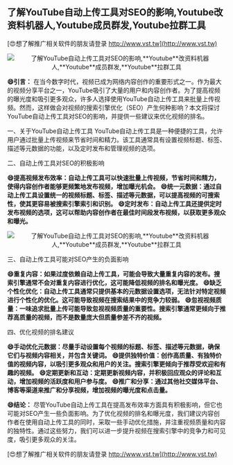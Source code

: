 ## **了解YouTube自动上传工具对SEO的影响,**Youtube**改资料机器人,**Youtube**成员群发,**Youtube**拉群工具**

[😍想了解推广相关软件的朋友请登录 http://www.vst.tw](http://www.vst.tw)

 <center><img src="https://vst.tw/MP4/tuiguang/png/0.png" alt="了解YouTube自动上传工具对SEO的影响,**Youtube**改资料机器人,**Youtube**成员群发,**Youtube**拉群工具"></center>

**😄引言：**
在当今数字时代，视频已成为网络内容创作的重要形式之一。作为最大的视频分享平台之一，YouTube吸引了大量的用户和内容创作者。为了提高视频的曝光度和吸引更多观众，许多人选择使用YouTube自动上传工具来批量上传视频。然而，这样做会对视频的搜索引擎优化（SEO）产生何种影响？本文将探讨YouTube自动上传工具对SEO的影响，并提供一些建议来优化视频的排名。

一、关于YouTube自动上传工具
YouTube自动上传工具是一种便捷的工具，允许用户通过批量上传视频来节省时间和精力。该工具通常具有设置视频标题、标签、描述等元数据的功能，以及定时发布和管理视频的选项。

二、自动上传工具对SEO的积极影响

**😄提高视频发布效率：自动上传工具可以快速批量上传视频，节省时间和精力，使得内容创作者能够更频繁地发布视频，增加曝光机会。**
**😄统一元数据：通过自动上传工具设置统一的视频标题、标签、描述等元数据，可以提高视频的可搜索性，使其更容易被搜索引擎索引和识别。**
**😄定时发布：自动上传工具还提供定时发布视频的选项，这可以帮助内容创作者在最佳时间段发布视频，以获取更多观众和曝光。**

 <center><img src="https://vst.tw/MP4/tuiguang/png/1.png" alt="了解YouTube自动上传工具对SEO的影响,**Youtube**改资料机器人,**Youtube**成员群发,**Youtube**拉群工具"></center>

三、自动上传工具可能对SEO产生的负面影响

**😄重复内容：如果过度依赖自动上传工具，可能会导致大量重复内容的发布。搜索引擎通常不会对重复内容进行优化，这可能降低视频的排名和曝光度。**
**😄缺乏个性化优化：自动上传工具通常只提供基本的元数据设置选项，无法针对特定视频进行个性化的优化。这可能导致视频在搜索结果中的竞争力较弱。**
**😄忽视视频质量：一味追求批量上传可能导致忽视视频质量的重要性。搜索引擎通常更倾向于推荐高质量的视频，而不是数量庞大但质量参差不齐的视频。**

四、优化视频的排名建议

**😄手动优化元数据：尽量手动设置每个视频的标题、标签、描述等元数据，确保它们与视频内容相关，并包含关键词。**
**😄提供独特价值：创作高质量、有独特价值的视频内容，以吸引更多观众和用户的关注。搜索引擎更倾向于推荐受欢迎和有趣的视频。**
**😄定期更新和互动：定期更新视频内容，并积极回应观众的评论和互动，增加视频的活跃度和用户参与度。**
**😄推广和分享：通过其他社交媒体平台、博客等渠道来推广和分享视频，增加视频的曝光度和点击量。**

**😄结论：**
尽管YouTube自动上传工具在提高发布效率方面具有积极影响，但它也可能对SEO产生一些负面影响。为了优化视频的排名和曝光度，我们建议内容创作者在使用自动上传工具的同时，采取一些手动优化措施，并注重视频质量和内容的独特性。通过这些努力，我们可以进一步提升视频在搜索引擎中的竞争力和可见度，吸引更多观众的关注。

[😍想了解推广相关软件的朋友请登录 http://www.vst.tw](http://www.vst.tw)



